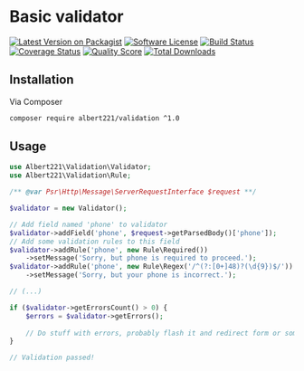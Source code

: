 # Basic validator

[![Latest Version on Packagist][ico-version]][link-packagist]
[![Software License][ico-license]](LICENSE.md)
[![Build Status][ico-travis]][link-travis]
[![Coverage Status][ico-scrutinizer]][link-scrutinizer]
[![Quality Score][ico-code-quality]][link-code-quality]
[![Total Downloads][ico-downloads]][link-downloads]

## Installation

Via Composer

```bash
composer require albert221/validation ^1.0
```

## Usage

```php
use Albert221\Validation\Validator;
use Albert221\Validation\Rule;

/** @var Psr\Http\Message\ServerRequestInterface $request **/

$validator = new Validator();

// Add field named 'phone' to validator
$validator->addField('phone', $request->getParsedBody()['phone']);
// Add some validation rules to this field
$validator->addRule('phone', new Rule\Required())
    ->setMessage('Sorry, but phone is required to proceed.');
$validator->addRule('phone', new Rule\Regex('/^(?:[0+]48)?(\d{9})$/'))
    ->setMessage('Sorry, but your phone is incorrect.');

// (...)

if ($validator->getErrorsCount() > 0) {
    $errors = $validator->getErrors();
    
    // Do stuff with errors, probably flash it and redirect form or something
}

// Validation passed!
```

[ico-version]: https://img.shields.io/packagist/v/albert221/validation.svg?style=flat-square
[ico-license]: https://img.shields.io/badge/license-MIT-brightgreen.svg?style=flat-square
[ico-travis]: https://img.shields.io/travis/albert221/validation/master.svg?style=flat-square
[ico-scrutinizer]: https://img.shields.io/scrutinizer/coverage/g/albert221/validation.svg?style=flat-square
[ico-code-quality]: https://img.shields.io/scrutinizer/g/albert221/validation.svg?style=flat-square
[ico-downloads]: https://img.shields.io/packagist/dt/albert221/validation.svg?style=flat-square

[link-packagist]: https://packagist.org/packages/albert221/validation
[link-travis]: https://travis-ci.org/albert221/validation
[link-scrutinizer]: https://scrutinizer-ci.com/g/albert221/validation/code-structure
[link-code-quality]: https://scrutinizer-ci.com/g/albert221/validation
[link-downloads]: https://packagist.org/packages/albert221/validation
